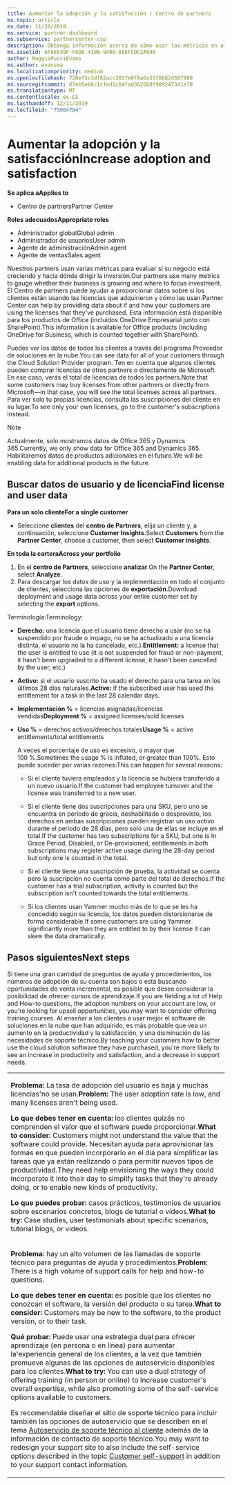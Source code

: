 ```yaml
---
title: Aumentar la adopción y la satisfacción | Centro de partners
ms.topic: article
ms.date: 11/20/2019
ms.service: partner-dashboard
ms.subservice: partnercenter-csp
description: Obtenga información acerca de cómo usar las métricas en el centro de partners para ver si su negocio está creciendo, cómo los clientes usan sus licencias y dónde centrarse en la inversión.
ms.assetid: AFA6539F-F8DE-410B-9409-886FCDC2A940
author: MaggiePucciEvans
ms.author: evansma
ms.localizationpriority: medium
ms.openlocfilehash: 728ef5c3df62acc3037e0f8a6a3578682d507980
ms.sourcegitcommit: 07eb5eb6c1cfed1c84fad3626b8f989247341e70
ms.translationtype: MT
ms.contentlocale: es-ES
ms.lasthandoff: 12/11/2019
ms.locfileid: "75004784"
---
```

# <a name="increase-adoption-and-satisfaction"></a><span data-ttu-id="9b0d4-103">Aumentar la adopción y la satisfacción</span><span class="sxs-lookup"><span data-stu-id="9b0d4-103">Increase adoption and satisfaction</span></span>

<span data-ttu-id="9b0d4-104">**Se aplica a**</span><span class="sxs-lookup"><span data-stu-id="9b0d4-104">**Applies to**</span></span>

-  <span data-ttu-id="9b0d4-105">Centro de partners</span><span class="sxs-lookup"><span data-stu-id="9b0d4-105">Partner Center</span></span>

<span data-ttu-id="9b0d4-106">**Roles adecuados**</span><span class="sxs-lookup"><span data-stu-id="9b0d4-106">**Appropriate roles**</span></span>
-   <span data-ttu-id="9b0d4-107">Administrador global</span><span class="sxs-lookup"><span data-stu-id="9b0d4-107">Global admin</span></span>
-   <span data-ttu-id="9b0d4-108">Administrador de usuarios</span><span class="sxs-lookup"><span data-stu-id="9b0d4-108">User admin</span></span>
-   <span data-ttu-id="9b0d4-109">Agente de administración</span><span class="sxs-lookup"><span data-stu-id="9b0d4-109">Admin agent</span></span>
-   <span data-ttu-id="9b0d4-110">Agente de ventas</span><span class="sxs-lookup"><span data-stu-id="9b0d4-110">Sales agent</span></span>

<span data-ttu-id="9b0d4-111">Nuestros partners usan varias métricas para evaluar si su negocio está creciendo y hacia dónde dirigir la inversión.</span><span class="sxs-lookup"><span data-stu-id="9b0d4-111">Our partners use many metrics to gauge whether their business is growing and where to focus investment.</span></span> <span data-ttu-id="9b0d4-112">El Centro de partners puede ayudar a proporcionar datos sobre si los clientes están usando las licencias que adquirieron y cómo las usan.</span><span class="sxs-lookup"><span data-stu-id="9b0d4-112">Partner Center can help by providing data about if and how your customers are using the licenses that they've purchased.</span></span> <span data-ttu-id="9b0d4-113">Esta información está disponible para los productos de Office (incluidos OneDrive Empresarial junto con SharePoint).</span><span class="sxs-lookup"><span data-stu-id="9b0d4-113">This information is available for Office products (including OneDrive for Business, which is counted together with SharePoint).</span></span>

<span data-ttu-id="9b0d4-114">Puedes ver los datos de todos los clientes a través del programa Proveedor de soluciones en la nube.</span><span class="sxs-lookup"><span data-stu-id="9b0d4-114">You can see data for all of your customers through the Cloud Solution Provider program.</span></span> <span data-ttu-id="9b0d4-115">Ten en cuenta que algunos clientes pueden comprar licencias de otros partners o directamente de Microsoft. En ese caso, verás el total de licencias de todos los partners.</span><span class="sxs-lookup"><span data-stu-id="9b0d4-115">Note that some customers may buy licenses from other partners or directly from Microsoft—in that case, you will see the total licenses across all partners.</span></span> <span data-ttu-id="9b0d4-116">Para ver solo tu propias licencias, consulta las suscripciones del cliente en su lugar.</span><span class="sxs-lookup"><span data-stu-id="9b0d4-116">To see only your own licenses, go to the customer's subscriptions instead.</span></span>

> [!NOTE]  
>  <span data-ttu-id="9b0d4-117">Actualmente, solo mostramos datos de Office 365 y Dynamics 365.</span><span class="sxs-lookup"><span data-stu-id="9b0d4-117">Currently, we only show data for Office 365 and Dynamics 365.</span></span> <span data-ttu-id="9b0d4-118">Habilitaremos datos de productos adicionales en el futuro.</span><span class="sxs-lookup"><span data-stu-id="9b0d4-118">We will be enabling data for additional products in the future.</span></span>

## <a name="find-license-and-user-data"></a><span data-ttu-id="9b0d4-119">Buscar datos de usuario y de licencia</span><span class="sxs-lookup"><span data-stu-id="9b0d4-119">Find license and user data</span></span>


<span data-ttu-id="9b0d4-120">**Para un solo cliente**</span><span class="sxs-lookup"><span data-stu-id="9b0d4-120">**For a single customer**</span></span>

-   <span data-ttu-id="9b0d4-121">Seleccione **clientes** del **centro de Partners**, elija un cliente y, a continuación, seleccione **Customer Insights**.</span><span class="sxs-lookup"><span data-stu-id="9b0d4-121">Select **Customers** from the **Partner Center**, choose a customer, then select **Customer insights**.</span></span>

<span data-ttu-id="9b0d4-122">**En toda la cartera**</span><span class="sxs-lookup"><span data-stu-id="9b0d4-122">**Across your portfolio**</span></span>

1.  <span data-ttu-id="9b0d4-123">En el **centro de Partners**, seleccione **analizar**.</span><span class="sxs-lookup"><span data-stu-id="9b0d4-123">On the **Partner Center**, select **Analyze**.</span></span>
2.  <span data-ttu-id="9b0d4-124">Para descargar los datos de uso y la implementación en todo el conjunto de clientes, selecciona las opciones de **exportación**.</span><span class="sxs-lookup"><span data-stu-id="9b0d4-124">Download deployment and usage data across your entire customer set by selecting the **export** options.</span></span>

<span data-ttu-id="9b0d4-125">Terminología:</span><span class="sxs-lookup"><span data-stu-id="9b0d4-125">Terminology:</span></span>

-   <span data-ttu-id="9b0d4-126">**Derecho:** una licencia que el usuario tiene derecho a usar (no se ha suspendido por fraude o impago, no se ha actualizado a una licencia distinta, el usuario no la ha cancelado, etc.).</span><span class="sxs-lookup"><span data-stu-id="9b0d4-126">**Entitlement:** a license that the user is entitled to use (it is not suspended for fraud or non-payment, it hasn't been upgraded to a different license, it hasn't been cancelled by the user, etc.)</span></span>

-   <span data-ttu-id="9b0d4-127">**Activo:** si el usuario suscrito ha usado el derecho para una tarea en los últimos 28 días naturales.</span><span class="sxs-lookup"><span data-stu-id="9b0d4-127">**Active:** if the subscribed user has used the entitlement for a task in the last 28 calendar days.</span></span>

-   <span data-ttu-id="9b0d4-128">**Implementación %** = licencias asignadas/licencias vendidas</span><span class="sxs-lookup"><span data-stu-id="9b0d4-128">**Deployment %** = assigned licenses/sold licenses</span></span>

-   <span data-ttu-id="9b0d4-129">**Uso %** = derechos activos/derechos totales</span><span class="sxs-lookup"><span data-stu-id="9b0d4-129">**Usage %** = active entitlements/total entitlements</span></span>

    <span data-ttu-id="9b0d4-130">A veces el porcentaje de uso es excesivo, o mayor que 100 %.</span><span class="sxs-lookup"><span data-stu-id="9b0d4-130">Sometimes the usage % is inflated, or greater than 100%.</span></span> <span data-ttu-id="9b0d4-131">Esto puede suceder por varias razones:</span><span class="sxs-lookup"><span data-stu-id="9b0d4-131">This can happen for several reasons:</span></span>

    -   <span data-ttu-id="9b0d4-132">Si el cliente tuviera empleados y la licencia se hubiera transferido a un nuevo usuario.</span><span class="sxs-lookup"><span data-stu-id="9b0d4-132">If the customer had employee turnover and the license was transferred to a new user.</span></span>

    -   <span data-ttu-id="9b0d4-133">Si el cliente tiene dos suscripciones para una SKU, pero uno se encuentra en período de gracia, deshabilitado o desprovisto, los derechos en ambas suscripciones pueden registrar un uso activo durante el período de 28 días, pero solo una de ellas se incluye en el total.</span><span class="sxs-lookup"><span data-stu-id="9b0d4-133">If the customer has two subscriptions for a SKU, but one is In Grace Period, Disabled, or De-provisioned, entitlements in both subscriptions may register active usage during the 28-day period but only one is counted in the total.</span></span>

    -   <span data-ttu-id="9b0d4-134">Si el cliente tiene una suscripción de prueba, la actividad se cuenta pero la suscripción no cuenta como parte del total de derechos.</span><span class="sxs-lookup"><span data-stu-id="9b0d4-134">If the customer has a trial subscription, activity is counted but the subscription isn't counted towards the total entitlements.</span></span>

    -   <span data-ttu-id="9b0d4-135">Si los clientes usan Yammer mucho más de lo que se les ha concedido según su licencia, los datos pueden distorsionarse de forma considerable.</span><span class="sxs-lookup"><span data-stu-id="9b0d4-135">If some customers are using Yammer significantly more than they are entitled to by their license it can skew the data dramatically.</span></span>

## <a name="next-steps"></a><span data-ttu-id="9b0d4-136">Pasos siguientes</span><span class="sxs-lookup"><span data-stu-id="9b0d4-136">Next steps</span></span>


<span data-ttu-id="9b0d4-137">Si tiene una gran cantidad de preguntas de ayuda y procedimientos, los números de adopción de su cuenta son bajos o está buscando oportunidades de venta incremental, es posible que desee considerar la posibilidad de ofrecer cursos de aprendizaje.</span><span class="sxs-lookup"><span data-stu-id="9b0d4-137">If you are fielding a lot of Help and How-to questions, the adoption numbers on your account are low, or you're looking for upsell opportunities, you may want to consider offering training courses.</span></span> <span data-ttu-id="9b0d4-138">Al enseñar a los clientes a usar mejor el software de soluciones en la nube que han adquirido, es más probable que vea un aumento en la productividad y la satisfacción, y una disminución de las necesidades de soporte técnico.</span><span class="sxs-lookup"><span data-stu-id="9b0d4-138">By teaching your customers how to better use the cloud solution software they have purchased, you're more likely to see an increase in productivity and satisfaction, and a decrease in support needs.</span></span>

<table>
<colgroup>
<col width="100%" />
</colgroup>
<tbody>
<tr class="odd">
<td><p><span data-ttu-id="9b0d4-139"><strong>Problema:</strong> La tasa de adopción del usuario es baja y muchas licencias&#39;no se usan.</span><span class="sxs-lookup"><span data-stu-id="9b0d4-139"><strong>Problem:</strong> The user adoption rate is low, and many licenses aren&#39;t being used.</span></span></p>
<p><span data-ttu-id="9b0d4-140"><strong>Lo que debes tener en cuenta:</strong> los clientes quizás no comprenden el valor que el software puede proporcionar.</span><span class="sxs-lookup"><span data-stu-id="9b0d4-140"><strong>What to consider:</strong> Customers might not understand the value that the software could provide.</span></span> <span data-ttu-id="9b0d4-141">Necesitan ayuda para aprovisionar las formas en que pueden incorporarlo en el día para simplificar las tareas que ya están realizando o para permitir nuevos tipos de productividad.</span><span class="sxs-lookup"><span data-stu-id="9b0d4-141">They need help envisioning the ways they could incorporate it into their day to simplify tasks that they're already doing, or to enable new kinds of productivity.</span></span></p>
<p><span data-ttu-id="9b0d4-142"><strong>Lo que puedes probar:</strong> casos prácticos, testimonios de usuarios sobre escenarios concretos, blogs de tutorial o vídeos.</span><span class="sxs-lookup"><span data-stu-id="9b0d4-142"><strong>What to try:</strong> Case studies, user testimonials about specific scenarios, tutorial blogs, or videos.</span></span></p></td>
</tr>
<tr class="even">
<td><p><span data-ttu-id="9b0d4-143"><strong>Problema:</strong> hay un alto volumen de las llamadas de soporte técnico para preguntas de ayuda y procedimientos.</span><span class="sxs-lookup"><span data-stu-id="9b0d4-143"><strong>Problem:</strong> There is a high volume of support calls for help and how-to questions.</span></span></p>
<p><span data-ttu-id="9b0d4-144"><strong>Lo que debes tener en cuenta:</strong> es posible que los clientes no conozcan el software, la versión del producto o su tarea.</span><span class="sxs-lookup"><span data-stu-id="9b0d4-144"><strong>What to consider:</strong> Customers may be new to the software, to the product version, or to their task.</span></span></p>
<p><span data-ttu-id="9b0d4-145"><strong>Qué probar:</strong> Puede usar una estrategia dual para ofrecer aprendizaje (en persona o en línea) para aumentar la&#39;experiencia general de los clientes, a la vez que también promueve algunas de las opciones de autoservicio disponibles para los clientes.</span><span class="sxs-lookup"><span data-stu-id="9b0d4-145"><strong>What to try:</strong> You can use a dual strategy of offering training (in person or online) to increase customer&#39;s overall expertise, while also promoting some of the self-service options available to customers.</span></span></p>
<p><span data-ttu-id="9b0d4-146">Es recomendable diseñar el sitio de soporte técnico para incluir también las opciones de autoservicio que se describen en el tema <a href="customer-self-support.md" data-raw-source="[Customer self-support](customer-self-support.md)">Autoservicio de soporte técnico al cliente</a> además de la información de contacto de soporte técnico.</span><span class="sxs-lookup"><span data-stu-id="9b0d4-146">You may want to redesign your support site to also include the self-service options described in the topic <a href="customer-self-support.md" data-raw-source="[Customer self-support](customer-self-support.md)">Customer self-support</a> in addition to your support contact information.</span></span></p></td>
</tr>
</tbody>
</table>

 

 

 




